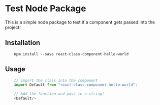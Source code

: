 Test Node Package
=========

This is a simple node package to test if a component gets passed into the project!

## Installation

```shell
    npm install --save react-class-component-hello-world
```

## Usage

```js
    // import the class into the component
    import Default from "react-class-component-hello-world";

    // Add the function and pass in a string!
    <Default/>
```